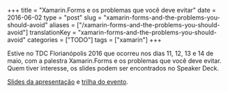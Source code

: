 +++
title = "Xamarin.Forms e os problemas que você deve evitar"
date = 2016-06-02
type = "post"
slug = "xamarin-forms-and-the-problems-you-should-avoid"
aliases = ["/xamarin-forms-and-the-problems-you-should-avoid"]
translationKey = "xamarin-forms-and-the-problems-you-should-avoid"
categories = ["TODO"]
tags = ["xamarin"]
+++

Estive no TDC Florianópolis 2016 que ocorreu nos dias 11, 12, 13 e 14 de maio, com a palestra Xamarin.Forms e os problemas que você deve evitar. Quem tiver interesse, os slides podem ser encontrados no Speaker Deck.

[Slides da apresentação][slides] e [trilha do evento][trilha].

[slides]: https://speakerdeck.com/ionixjunior/xamarin-forms-e-os-problemas-que-voce-deve-evitar
[trilha]: http://www.thedevelopersconference.com.br/tdc/2016/florianopolis/trilha-xamarin